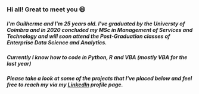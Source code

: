 ### Hi all! Great to meet you 😄

##### I'm Guilherme and I'm 25 years old. I've graduated by the ***Universty of Coimbra*** and in 2020 concluded my ***MSc in Management of Services and Technology*** and will soon attend the Post-Graduation classes of ***Enterprise Data Science and Analytics***.
##### Currently I know how to code in ***Python***, ***R*** and ***VBA*** (mostly VBA for the last year)
##### Please take a look at some of the projects that I've placed below and feel free to reach my via my [LinkedIn](https://www.linkedin.com/in/guilhermepdfrias/) profile page.

<!---
guilhermefrias23/guilhermefrias23 is a ✨ special ✨ repository because its `README.md` (this file) appears on your GitHub profile.
You can click the Preview link to take a look at your changes.
--->
